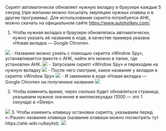 Скрипт автоматически обновляет нужную вкладку в браузере каждые 5 секунд (при желании можно посылать эмуляцию нужных клавиш и в другие программы).
Для использования скрипта потребуется AHK, можно скачать на официальном сайте https://www.autohotkey.com/.
1. Чтобы нужная вкладка в браузере обновлялась автоматически, нужно указать её название в коде, в качестве примера указана «Новая вкладка — Google Chrome».
<img src="https://github.com/f1eshDK/F5/blob/main/screenshots/ahk_code.png">
- Название можно узнать с помощью скрипта «Window Spy», устанавливается вместе с AHK, найти его можно в папке, где установлен AHK.
<img src="https://github.com/f1eshDK/F5/blob/main/screenshots/WinSpy_AHK.png">
- Запускаем скрипт «Window Spy» и переходим на нужную вкладку
<img src="https://github.com/f1eshDK/F5/blob/main/screenshots/browser.png">
- После чего смотрим, какое название у вкладки в скрипте «Window Spy»
<img src="https://github.com/f1eshDK/F5/blob/main/screenshots/WinSpy_1.png">
- И заменяем в коде «Новая вкладка — Google Chrome» на полученное название
<img src="https://github.com/f1eshDK/F5/blob/main/screenshots/code_name.png">

2. Чтобы изменить время, через сколько будет обновляться страница, указываем нужное значение в миллисекундах (1000 — это 1 секунда) в «Sleep».
<img src="https://github.com/f1eshDK/F5/blob/main/screenshots/code_sleep.png">
3. Чтобы изменить клавишу остановки скрипта, указываем перед «::Pause» название клавиши (название клавиши можно посмотреть тут https://ahk-wiki.ru/keylist).
<img src="https://github.com/f1eshDK/F5/blob/main/screenshots/code_pause_.png">
